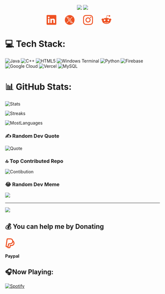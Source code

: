 <!--<img src="https://user-images.githubusercontent.com/73097560/115834477-dbab4500-a447-11eb-908a-139a6edaec5c.gif">-->
<p align="center">
  <a href="https://github.com/DenverCoder1/readme-typing-svg"><img src="https://readme-typing-svg.herokuapp.com?font=Times+New+Roman&color=EF5122&size=25&center=true&vCenter=true&width=600&height=100&lines=Gregory+Jhair+Zambrano...;Software+engineering+student;Love+to+learn+new+stuffs..;Music+Lover"></a>
<img src="https://github.com/TheDudeThatCode/TheDudeThatCode/blob/master/Assets/Earth.gif" width="24px">
</p>

<p align="center">
  <a href="https://www.linkedin.com/in/jhair-zambrano-6a6a13273"><img width="32px" alt="LinkedIn" title="LinkedIn Jhair" src="LinkedIn.png"/></a>
  &#8287;&#8287;&#8287;&#8287;&#8287;
  <a href="https://twitter.com/jhairzp27"><img width="32px" alt="Twitter" title="X (Twitter)Jhair" src="x_twitter.png"/></a>
  &#8287;&#8287;&#8287;&#8287;&#8287;
  <a href="https://www.instagram.com/jhair_zambrano" alt="Instagram" title="Instagram Jhair"><img width="32px" src="Instagram.png"/></a>
  &#8287;&#8287;&#8287;&#8287;&#8287;
  <a href="https://www.reddit.com/user/Jhairzp27/"><img width="32px" alt="Reddit" title="Reddit Logo Jhair" src="Reddit.png"></a>
  &#8287;&#8287;&#8287;&#8287;&#8287;
</p>

<!--

- 🔭 I’m currently working on ...
- 🌱 I’m currently learning ...
- 👯 I’m looking to collaborate on ...
- 🤔 I’m looking for help with ...
- 💬 Ask me about ...
- 📫 How to reach me: ...
- 😄 Pronouns: ...
- ⚡ Fun fact: ...
-->

# 💻 Tech Stack:
![Java](https://img.shields.io/badge/java-%23ED8B00.svg?style=for-the-badge&logo=openjdk&logoColor=white)
![C++](https://img.shields.io/badge/c++-%2300599C.svg?style=for-the-badge&logo=c%2B%2B&logoColor=white)
![HTML5](https://img.shields.io/badge/html5-%23E34F26.svg?style=for-the-badge&logo=html5&logoColor=white)
![Windows Terminal](https://img.shields.io/badge/Windows%20Terminal-%234D4D4D.svg?style=for-the-badge&logo=windows-terminal&logoColor=white)
![Python](https://img.shields.io/badge/python-3670A0?style=for-the-badge&logo=python&logoColor=ffdd54)
![Firebase](https://img.shields.io/badge/firebase-%23039BE5.svg?style=for-the-badge&logo=firebase)
![Google Cloud](https://img.shields.io/badge/GoogleCloud-%234285F4.svg?style=for-the-badge&logo=google-cloud&logoColor=white)
![Vercel](https://img.shields.io/badge/vercel-%23000000.svg?style=for-the-badge&logo=vercel&logoColor=white)
![MySQL](https://img.shields.io/badge/mysql-%2300000f.svg?style=for-the-badge&logo=mysql&logoColor=white)

# 📊 GitHub Stats:

![Stats](https://github-readme-stats.vercel.app/api?username=Jhairzp27&theme=codeSTACKr&bg_color&hide_border=true&include_all_commits=true&count_private=true)

![Streaks](https://github-readme-streak-stats.herokuapp.com/?user=Jhairzp27&theme=codeSTACKr&hide_border=true)

![MostLanguages](https://github-readme-stats.vercel.app/api/top-langs/?username=Jhairzp27&theme=codeSTACKr&hide_border=true&include_all_commits=true&count_private=true&layout=compact)

### ✍️ Random Dev Quote

![Quote](https://quotes-github-readme.vercel.app/api?type=vetical&theme=dark)

### 🔝 Top Contributed Repo
![Contibution](https://github-contributor-stats.vercel.app/api?username=Jhairzp27&limit=5&theme=codeSTACKr&combine_all_yearly_contributions=true)

### 😂 Random Dev Meme
<img src='https://randommeme-five.vercel.app/' style="height: 400px;"/>

---
[![](https://visitcount.itsvg.in/api?id=Jhairzp27&icon=7&color=2)](https://visitcount.itsvg.in)

## 💰 You can help me by Donating

<a href="https://paypal.me/jhairzp27"><img width="32px" alt="LinkedIn" title="LinkedIn" src="Paypal-1.png"/></a>
  &#8287;&#8287;&#8287;&#8287;&#8287;

**Paypal**

  <!--[![PayPal](https://img.shields.io/badge/PayPal-00457C?style=for-the-badge&logo=paypal&logoColor=white)](https://paypal.me/jhairzp27)-->

## 🎧Now Playing:

[![Spotify](https://spotify-now-playing-jhairzp27s-projects.vercel.app/api/spotify)](https://open.spotify.com/user/9weo8xzgmjckskm60cl62w34g?si=15a31546f79a485c)

